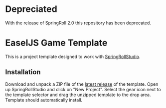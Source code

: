 # Depreciated
With the release of SpringRoll 2.0 this repository has been deprecated.

# EaselJS Game Template

This is a project template designed to work with [SpringRollStudio](https://github.com/SpringRoll/SpringRollStudio).

## Installation

Download and unpack a ZIP file of the [latest release](https://github.com/SpringRoll/EaselJSGameTemplate/releases) of the template. Open up SpringRollStudio and click on "New Project". Select the gear icon next to the template selector and drag the unzipped template to the drop area. Template should automatically install.
